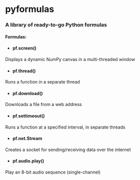# pyformulas
### A library of ready-to-go Python formulas 
#### Formulas:
* #### pf.screen()
Displays a dynamic NumPy canvas in a multi-threaded window

* #### pf.thread()
Runs a function in a separate thread

* #### pf.download()
Downloads a file from a web address

* #### pf.settimeout()
Runs a function at a specified interval, in separate threads

* #### pf.net.Stream
Creates a socket for sending/receiving data over the internet

* #### pf.audio.play()
Play an 8-bit audio sequence (single-channel)
